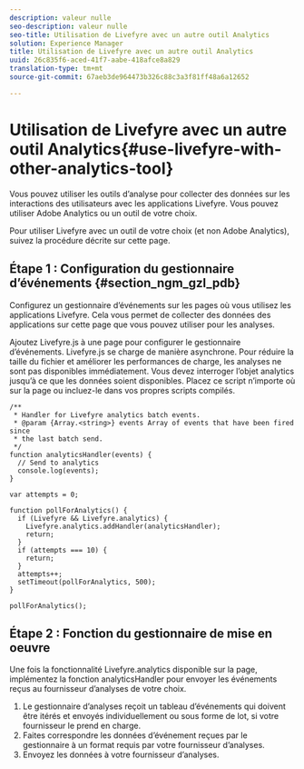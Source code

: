 ```yaml
---
description: valeur nulle
seo-description: valeur nulle
seo-title: Utilisation de Livefyre avec un autre outil Analytics
solution: Experience Manager
title: Utilisation de Livefyre avec un autre outil Analytics
uuid: 26c835f6-aced-41f7-aabe-418afce8a829
translation-type: tm+mt
source-git-commit: 67aeb3de964473b326c88c3a3f81ff48a6a12652

---
```



# Utilisation de Livefyre avec un autre outil Analytics{#use-livefyre-with-other-analytics-tool}

Vous pouvez utiliser les outils d’analyse pour collecter des données sur les interactions des utilisateurs avec les applications Livefyre. Vous pouvez utiliser Adobe Analytics ou un outil de votre choix.

Pour utiliser Livefyre avec un outil de votre choix (et non Adobe Analytics), suivez la procédure décrite sur cette page.

## Étape 1 : Configuration du gestionnaire d’événements {#section_ngm_gzl_pdb}

Configurez un gestionnaire d’événements sur les pages où vous utilisez les applications Livefyre. Cela vous permet de collecter des données des applications sur cette page que vous pouvez utiliser pour les analyses.

Ajoutez Livefyre.js à une page pour configurer le gestionnaire d’événements. Livefyre.js se charge de manière asynchrone. Pour réduire la taille du fichier et améliorer les performances de charge, les analyses ne sont pas disponibles immédiatement. Vous devez interroger l’objet analytics jusqu’à ce que les données soient disponibles. Placez ce script n’importe où sur la page ou incluez-le dans vos propres scripts compilés.

```
/** 
 * Handler for Livefyre analytics batch events. 
 * @param {Array.<string>} events Array of events that have been fired since 
 * the last batch send. 
 */ 
function analyticsHandler(events) { 
  // Send to analytics 
  console.log(events); 
} 
 
var attempts = 0; 
 
function pollForAnalytics() { 
  if (Livefyre && Livefyre.analytics) { 
    Livefyre.analytics.addHandler(analyticsHandler); 
    return; 
  } 
  if (attempts === 10) { 
    return; 
  } 
  attempts++; 
  setTimeout(pollForAnalytics, 500); 
} 
 
pollForAnalytics(); 
```

## Étape 2 : Fonction du gestionnaire de mise en oeuvre

Une fois la fonctionnalité Livefyre.analytics disponible sur la page, implémentez la fonction analyticsHandler pour envoyer les événements reçus au fournisseur d’analyses de votre choix.

1. Le gestionnaire d’analyses reçoit un tableau d’événements qui doivent être itérés et envoyés individuellement ou sous forme de lot, si votre fournisseur le prend en charge.
1. Faites correspondre les données d’événement reçues par le gestionnaire à un format requis par votre fournisseur d’analyses.
1. Envoyez les données à votre fournisseur d’analyses.

